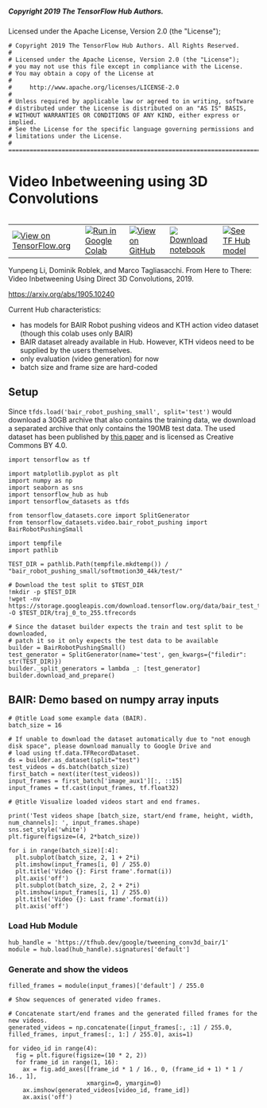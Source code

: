 ##### Copyright 2019 The TensorFlow Hub Authors.

Licensed under the Apache License, Version 2.0 (the "License");


```
# Copyright 2019 The TensorFlow Hub Authors. All Rights Reserved.
#
# Licensed under the Apache License, Version 2.0 (the "License");
# you may not use this file except in compliance with the License.
# You may obtain a copy of the License at
#
#     http://www.apache.org/licenses/LICENSE-2.0
#
# Unless required by applicable law or agreed to in writing, software
# distributed under the License is distributed on an "AS IS" BASIS,
# WITHOUT WARRANTIES OR CONDITIONS OF ANY KIND, either express or implied.
# See the License for the specific language governing permissions and
# limitations under the License.
# ==============================================================================
```

# Video Inbetweening using 3D Convolutions


<table class="tfo-notebook-buttons" align="left">
  <td>
    <a target="_blank" href="https://www.tensorflow.org/hub/tutorials/tweening_conv3d"><img src="https://www.tensorflow.org/images/tf_logo_32px.png" />View on TensorFlow.org</a>
  </td>
  <td>
    <a target="_blank" href="https://colab.research.google.com/github/tensorflow/docs/blob/master/site/en/hub/tutorials/tweening_conv3d.ipynb"><img src="https://www.tensorflow.org/images/colab_logo_32px.png" />Run in Google Colab</a>
  </td>
  <td>
    <a target="_blank" href="https://github.com/tensorflow/docs/blob/master/site/en/hub/tutorials/tweening_conv3d.ipynb"><img src="https://www.tensorflow.org/images/GitHub-Mark-32px.png" />View on GitHub</a>
  </td>
  <td>
    <a href="https://storage.googleapis.com/tensorflow_docs/docs/site/en/hub/tutorials/tweening_conv3d.ipynb"><img src="https://www.tensorflow.org/images/download_logo_32px.png" />Download notebook</a>
  </td>
  <td>
    <a href="https://tfhub.dev/google/tweening_conv3d_bair/1"><img src="https://www.tensorflow.org/images/hub_logo_32px.png" />See TF Hub model</a>
  </td>
</table>

Yunpeng Li, Dominik Roblek, and Marco Tagliasacchi. From Here to There: Video Inbetweening Using Direct 3D Convolutions, 2019.

https://arxiv.org/abs/1905.10240


Current Hub characteristics:
- has models for BAIR Robot pushing videos and KTH action video dataset (though this colab uses only BAIR)
- BAIR dataset already available in Hub. However, KTH videos need to be supplied by the users themselves.
- only evaluation (video generation) for now
- batch size and frame size are hard-coded


## Setup

Since `tfds.load('bair_robot_pushing_small', split='test')` would download a 30GB archive that also contains the training data, we download a separated archive that only contains the 190MB test data. The used dataset has been published by [this paper](https://arxiv.org/abs/1710.05268) and is licensed as Creative Commons BY 4.0.


```
import tensorflow as tf

import matplotlib.pyplot as plt
import numpy as np
import seaborn as sns
import tensorflow_hub as hub
import tensorflow_datasets as tfds

from tensorflow_datasets.core import SplitGenerator
from tensorflow_datasets.video.bair_robot_pushing import BairRobotPushingSmall

import tempfile
import pathlib

TEST_DIR = pathlib.Path(tempfile.mkdtemp()) / "bair_robot_pushing_small/softmotion30_44k/test/"
```


```
# Download the test split to $TEST_DIR
!mkdir -p $TEST_DIR
!wget -nv https://storage.googleapis.com/download.tensorflow.org/data/bair_test_traj_0_to_255.tfrecords -O $TEST_DIR/traj_0_to_255.tfrecords
```


```
# Since the dataset builder expects the train and test split to be downloaded,
# patch it so it only expects the test data to be available
builder = BairRobotPushingSmall()
test_generator = SplitGenerator(name='test', gen_kwargs={"filedir": str(TEST_DIR)})
builder._split_generators = lambda _: [test_generator]
builder.download_and_prepare()
```

## BAIR: Demo based on numpy array inputs


```
# @title Load some example data (BAIR).
batch_size = 16

# If unable to download the dataset automatically due to "not enough disk space", please download manually to Google Drive and
# load using tf.data.TFRecordDataset.
ds = builder.as_dataset(split="test")
test_videos = ds.batch(batch_size)
first_batch = next(iter(test_videos))
input_frames = first_batch['image_aux1'][:, ::15]
input_frames = tf.cast(input_frames, tf.float32)
```


```
# @title Visualize loaded videos start and end frames.

print('Test videos shape [batch_size, start/end frame, height, width, num_channels]: ', input_frames.shape)
sns.set_style('white')
plt.figure(figsize=(4, 2*batch_size))

for i in range(batch_size)[:4]:
  plt.subplot(batch_size, 2, 1 + 2*i)
  plt.imshow(input_frames[i, 0] / 255.0)
  plt.title('Video {}: First frame'.format(i))
  plt.axis('off')
  plt.subplot(batch_size, 2, 2 + 2*i)
  plt.imshow(input_frames[i, 1] / 255.0)
  plt.title('Video {}: Last frame'.format(i))
  plt.axis('off')
```

### Load Hub Module


```
hub_handle = 'https://tfhub.dev/google/tweening_conv3d_bair/1'
module = hub.load(hub_handle).signatures['default']
```

### Generate and show the videos


```
filled_frames = module(input_frames)['default'] / 255.0
```


```
# Show sequences of generated video frames.

# Concatenate start/end frames and the generated filled frames for the new videos.
generated_videos = np.concatenate([input_frames[:, :1] / 255.0, filled_frames, input_frames[:, 1:] / 255.0], axis=1)

for video_id in range(4):
  fig = plt.figure(figsize=(10 * 2, 2))
  for frame_id in range(1, 16):
    ax = fig.add_axes([frame_id * 1 / 16., 0, (frame_id + 1) * 1 / 16., 1],
                      xmargin=0, ymargin=0)
    ax.imshow(generated_videos[video_id, frame_id])
    ax.axis('off')
```
